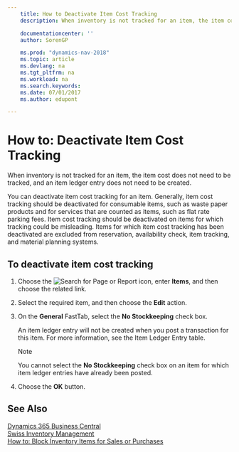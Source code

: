 ```yaml
---
    title: How to Deactivate Item Cost Tracking
    description: When inventory is not tracked for an item, the item cost does not need to be tracked, and an item ledger entry does not need to be created.

    documentationcenter: ''
    author: SorenGP

    ms.prod: "dynamics-nav-2018"
    ms.topic: article
    ms.devlang: na
    ms.tgt_pltfrm: na
    ms.workload: na
    ms.search.keywords:
    ms.date: 07/01/2017
    ms.author: edupont

---
```

# How to: Deactivate Item Cost Tracking
When inventory is not tracked for an item, the item cost does not need to be tracked, and an item ledger entry does not need to be created.  

You can deactivate item cost tracking for an item. Generally, item cost tracking should be deactivated for consumable items, such as waste paper products and for services that are counted as items, such as flat rate parking fees. Item cost tracking should be deactivated on items for which tracking could be misleading. Items for which item cost tracking has been deactivated are excluded from reservation, availability check, item tracking, and material planning systems.  

## To deactivate item cost tracking  

1.  Choose the ![Search for Page or Report](../../media/ui-search/search_small.png "Search for Page or Report icon") icon, enter **Items**, and then choose the related link.  
2.  Select the required item, and then choose the **Edit** action.  
3.  On the **General** FastTab, select the **No Stockkeeping** check box.  

    An item ledger entry will not be created when you post a transaction for this item. For more information, see the Item Ledger Entry table.  

    > [!NOTE]  
    >  You cannot select the **No Stockkeeping** check box on an item for which item ledger entries have already been posted.  

4.  Choose the **OK** button.  

## See Also
[Dynamics 365 Business Central](https://docs.microsoft.com/dynamics365/business-central/)  
[Swiss Inventory Management](swiss-inventory-management.md)   
 [How to: Block Inventory Items for Sales or Purchases](how-to-block-inventory-items-for-sales-or-purchases.md)
